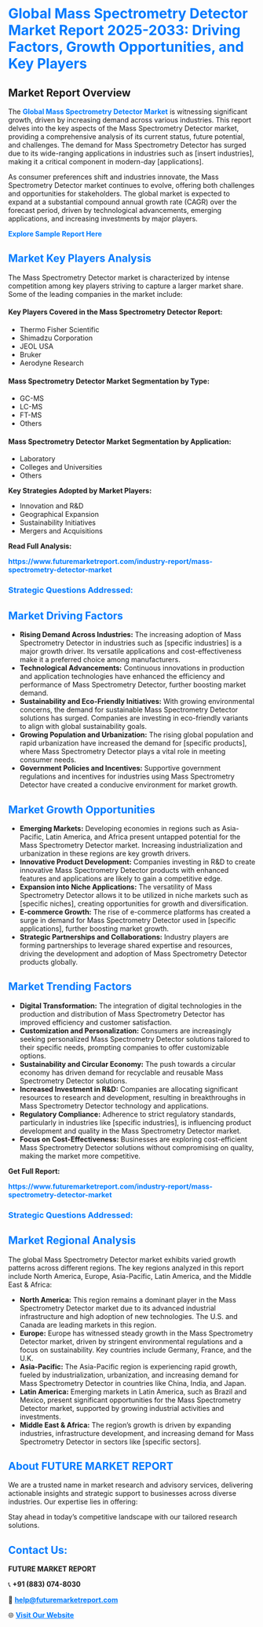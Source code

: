 <h1 style="color: #007BFF;">Global Mass Spectrometry Detector Market Report 2025-2033: Driving Factors, Growth Opportunities, and Key Players</h1>

<section id="overview">
<h2>Market Report Overview</h2>
<p>The <a href="https://www.futuremarketreport.com/industry-report/mass-spectrometry-detector-market" style="color: #007BFF; text-decoration: none;"><strong>Global Mass Spectrometry Detector Market</strong></a> is witnessing significant growth, driven by increasing demand across various industries. This report delves into the key aspects of the Mass Spectrometry Detector market, providing a comprehensive analysis of its current status, future potential, and challenges. The demand for Mass Spectrometry Detector has surged due to its wide-ranging applications in industries such as [insert industries], making it a critical component in modern-day [applications].</p>
<p>As consumer preferences shift and industries innovate, the Mass Spectrometry Detector market continues to evolve, offering both challenges and opportunities for stakeholders. The global market is expected to expand at a substantial compound annual growth rate (CAGR) over the forecast period, driven by technological advancements, emerging applications, and increasing investments by major players.</p>
</section>

<section id="overview">
<p><a href="https://www.futuremarketreport.com/request-sample/reportId=83979" style="color: #007BFF; text-decoration: none;"><strong>Explore Sample Report Here</strong></a></p>
</section>

<section id="key-players">
<h2 style="color: #007BFF;">Market Key Players Analysis</h2>
<p>The Mass Spectrometry Detector market is characterized by intense competition among key players striving to capture a larger market share. Some of the leading companies in the market include:</p>
<h4>Key Players Covered in the Mass Spectrometry Detector Report:</h4>
<ul><li>Thermo Fisher Scientific</li><li>Shimadzu Corporation</li><li>JEOL USA</li><li>Bruker</li><li>Aerodyne Research</li></ul>
<h4>Mass Spectrometry Detector Market Segmentation by Type:</h4>
<ul><li>GC-MS</li><li>LC-MS</li><li>FT-MS</li><li>Others</li></ul>

<h4>Mass Spectrometry Detector Market Segmentation by Application:</h4>
<ul><li>Laboratory</li><li>Colleges and Universities</li><li>Others</li></ul>
<p><strong>Key Strategies Adopted by Market Players:</strong></p>
<ul>
<li>Innovation and R&D</li>
<li>Geographical Expansion</li>
<li>Sustainability Initiatives</li>
<li>Mergers and Acquisitions</li>
</ul>
</section>

<section>
<p><strong>Read Full Analysis: </strong></p><a href="https://www.futuremarketreport.com/industry-report/mass-spectrometry-detector-market" style="color: #007BFF; text-decoration: none;"><strong>https://www.futuremarketreport.com/industry-report/mass-spectrometry-detector-market</strong></a>
<h3 style="color: #007BFF;">Strategic Questions Addressed:</h3>
</section>

<section id="driving-factors">
<h2 style="color: #007BFF;">Market Driving Factors</h2>
<ul>
<li><strong>Rising Demand Across Industries:</strong> The increasing adoption of Mass Spectrometry Detector in industries such as [specific industries] is a major growth driver. Its versatile applications and cost-effectiveness make it a preferred choice among manufacturers.</li>
<li><strong>Technological Advancements:</strong> Continuous innovations in production and application technologies have enhanced the efficiency and performance of Mass Spectrometry Detector, further boosting market demand.</li>
<li><strong>Sustainability and Eco-Friendly Initiatives:</strong> With growing environmental concerns, the demand for sustainable Mass Spectrometry Detector solutions has surged. Companies are investing in eco-friendly variants to align with global sustainability goals.</li>
<li><strong>Growing Population and Urbanization:</strong> The rising global population and rapid urbanization have increased the demand for [specific products], where Mass Spectrometry Detector plays a vital role in meeting consumer needs.</li>
<li><strong>Government Policies and Incentives:</strong> Supportive government regulations and incentives for industries using Mass Spectrometry Detector have created a conducive environment for market growth.</li>
</ul>
</section>

<section id="growth-opportunities">
<h2 style="color: #007BFF;">Market Growth Opportunities</h2>
<ul>
<li><strong>Emerging Markets:</strong> Developing economies in regions such as Asia-Pacific, Latin America, and Africa present untapped potential for the Mass Spectrometry Detector market. Increasing industrialization and urbanization in these regions are key growth drivers.</li>
<li><strong>Innovative Product Development:</strong> Companies investing in R&D to create innovative Mass Spectrometry Detector products with enhanced features and applications are likely to gain a competitive edge.</li>
<li><strong>Expansion into Niche Applications:</strong> The versatility of Mass Spectrometry Detector allows it to be utilized in niche markets such as [specific niches], creating opportunities for growth and diversification.</li>
<li><strong>E-commerce Growth:</strong> The rise of e-commerce platforms has created a surge in demand for Mass Spectrometry Detector used in [specific applications], further boosting market growth.</li>
<li><strong>Strategic Partnerships and Collaborations:</strong> Industry players are forming partnerships to leverage shared expertise and resources, driving the development and adoption of Mass Spectrometry Detector products globally.</li>
</ul>
</section>

<section id="trending-factors">
<h2 style="color: #007BFF;">Market Trending Factors</h2>
<ul>
<li><strong>Digital Transformation:</strong> The integration of digital technologies in the production and distribution of Mass Spectrometry Detector has improved efficiency and customer satisfaction.</li>
<li><strong>Customization and Personalization:</strong> Consumers are increasingly seeking personalized Mass Spectrometry Detector solutions tailored to their specific needs, prompting companies to offer customizable options.</li>
<li><strong>Sustainability and Circular Economy:</strong> The push towards a circular economy has driven demand for recyclable and reusable Mass Spectrometry Detector solutions.</li>
<li><strong>Increased Investment in R&D:</strong> Companies are allocating significant resources to research and development, resulting in breakthroughs in Mass Spectrometry Detector technology and applications.</li>
<li><strong>Regulatory Compliance:</strong> Adherence to strict regulatory standards, particularly in industries like [specific industries], is influencing product development and quality in the Mass Spectrometry Detector market.</li>
<li><strong>Focus on Cost-Effectiveness:</strong> Businesses are exploring cost-efficient Mass Spectrometry Detector solutions without compromising on quality, making the market more competitive.</li>
</ul>
</section>

<section>
<p><strong>Get Full Report: </strong></p><a href="https://www.futuremarketreport.com/industry-report/mass-spectrometry-detector-market" style="color: #007BFF; text-decoration: none;"><strong>https://www.futuremarketreport.com/industry-report/mass-spectrometry-detector-market</strong></a>
<h3 style="color: #007BFF;">Strategic Questions Addressed:</h3>
</section>


<section id="regional-analysis">
<h2 style="color: #007BFF;">Market Regional Analysis</h2>
<p>The global Mass Spectrometry Detector market exhibits varied growth patterns across different regions. The key regions analyzed in this report include North America, Europe, Asia-Pacific, Latin America, and the Middle East & Africa:</p>
<ul>
<li><strong>North America:</strong> This region remains a dominant player in the Mass Spectrometry Detector market due to its advanced industrial infrastructure and high adoption of new technologies. The U.S. and Canada are leading markets in this region.</li>
<li><strong>Europe:</strong> Europe has witnessed steady growth in the Mass Spectrometry Detector market, driven by stringent environmental regulations and a focus on sustainability. Key countries include Germany, France, and the U.K.</li>
<li><strong>Asia-Pacific:</strong> The Asia-Pacific region is experiencing rapid growth, fueled by industrialization, urbanization, and increasing demand for Mass Spectrometry Detector in countries like China, India, and Japan.</li>
<li><strong>Latin America:</strong> Emerging markets in Latin America, such as Brazil and Mexico, present significant opportunities for the Mass Spectrometry Detector market, supported by growing industrial activities and investments.</li>
<li><strong>Middle East & Africa:</strong> The region’s growth is driven by expanding industries, infrastructure development, and increasing demand for Mass Spectrometry Detector in sectors like [specific sectors].</li>
</ul>
</section>

<footer>
<h2 style="color: #007BFF;">About FUTURE MARKET REPORT</h2>
<p>We are a trusted name in market research and advisory services, delivering actionable insights and strategic support to businesses across diverse industries. Our expertise lies in offering:</p>

<p>Stay ahead in today’s competitive landscape with our tailored research solutions.</p>

<h2 style="color: #007BFF;">Contact Us:</h2>
<p><strong>FUTURE MARKET REPORT</strong></p>
<p>📞 <strong>+91 (883) 074-8030</strong></p>
<p>📧 <strong><a href="mailto:help@futuremarketreport.com" style="color: #007BFF;">help@futuremarketreport.com</a></strong></p>
<p>🌐 <strong><a href="https://www.futuremarketreport.com/" style="color: #007BFF;">Visit Our Website</a></strong></p>
</footer>